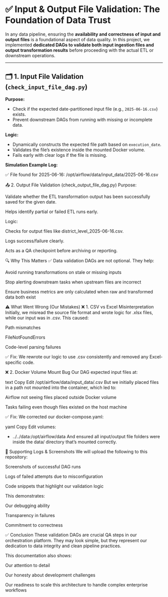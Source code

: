 # ✅ Input & Output File Validation: The Foundation of Data Trust

In any data pipeline, ensuring the **availability and correctness of input and output files** is a foundational aspect of data quality. In this project, we implemented **dedicated DAGs to validate both input ingestion files and output transformation results** before proceeding with the actual ETL or downstream operations.

---

## 🗂️ 1. Input File Validation (`check_input_file_dag.py`)

**Purpose:**
- Check if the expected date-partitioned input file (e.g., `2025-06-16.csv`) exists.
- Prevent downstream DAGs from running with missing or incomplete data.

**Logic:**
- Dynamically constructs the expected file path based on `execution_date`.
- Validates the file’s existence inside the mounted Docker volume.
- Fails early with clear logs if the file is missing.

**Simulation Example Log:**

✅ File found for 2025-06-16: /opt/airflow/data/input_data/2025-06-16.csv

📤 2. Output File Validation (check_output_file_dag.py)
Purpose:

Validate whether the ETL transformation output has been successfully saved for the given date.

Helps identify partial or failed ETL runs early.

Logic:

Checks for output files like district_level_2025-06-16.csv.

Logs success/failure clearly.

Acts as a QA checkpoint before archiving or reporting.

🔍 Why This Matters
✅ Data validation DAGs are not optional.
They help:

Avoid running transformations on stale or missing inputs

Stop alerting downstream tasks when upstream files are incorrect

Ensure business metrics are only calculated when raw and transformed data both exist

⚠️ What Went Wrong (Our Mistakes)
❌ 1. CSV vs Excel Misinterpretation
Initially, we misread the source file format and wrote logic for .xlsx files, while our input was in .csv. This caused:

Path mismatches

FileNotFoundErrors

Code-level parsing failures

✅ Fix: We rewrote our logic to use .csv consistently and removed any Excel-specific code.

❌ 2. Docker Volume Mount Bug
Our DAG expected input files at:

text
Copy
Edit
/opt/airflow/data/input_data/<date>.csv
But we initially placed files in a path not mounted into the container, which led to:

Airflow not seeing files placed outside Docker volume

Tasks failing even though files existed on the host machine

✅ Fix:
We corrected our docker-compose.yaml:

yaml
Copy
Edit
volumes:
  - ../../data:/opt/airflow/data
And ensured all input/output file folders were inside the data/ directory that’s mounted correctly.

📸 Supporting Logs & Screenshots
We will upload the following to this repository:

Screenshots of successful DAG runs

Logs of failed attempts due to misconfiguration

Code snippets that highlight our validation logic

This demonstrates:

Our debugging ability

Transparency in failures

Commitment to correctness

✅ Conclusion
These validation DAGs are crucial QA steps in our orchestration platform. They may look simple, but they represent our dedication to data integrity and clean pipeline practices.

This documentation also shows:

Our attention to detail

Our honesty about development challenges

Our readiness to scale this architecture to handle complex enterprise workflows
